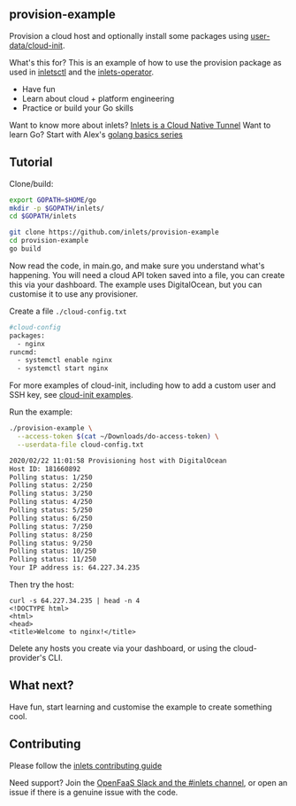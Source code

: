 ## provision-example

Provision a cloud host and optionally install some packages using [user-data/cloud-init](https://cloudinit.readthedocs.io/en/latest/topics/examples.html).

What's this for? This is an example of how to use the provision package as used in [inletsctl](https://github.com/inlets/inletsctl) and the [inlets-operator](https://github.com/inlets/inlets-operator).

* Have fun
* Learn about cloud + platform engineering
* Practice or build your Go skills

Want to know more about inlets? [Inlets is a Cloud Native Tunnel](https://docs.inlets.dev/)
Want to learn Go? Start with Alex's [golang basics series](https://blog.alexellis.io/tag/golang-basics/)

## Tutorial

Clone/build:

```sh
export GOPATH=$HOME/go
mkdir -p $GOPATH/inlets/
cd $GOPATH/inlets

git clone https://github.com/inlets/provision-example
cd provision-example
go build
```

Now read the code, in main.go, and make sure you understand what's happening. You will need a cloud API token saved into a file, you can create this via your dashboard. The example uses DigitalOcean, but you can customise it to use any provisioner.

Create a file `./cloud-config.txt`

```sh
#cloud-config
packages:
  - nginx
runcmd:
  - systemctl enable nginx
  - systemctl start nginx
```

For more examples of cloud-init, including how to add a custom user and SSH key, see [cloud-init examples](https://cloudinit.readthedocs.io/en/latest/topics/examples.html).

Run the example:

```sh
./provision-example \
  --access-token $(cat ~/Downloads/do-access-token) \
  --userdata-file cloud-config.txt

2020/02/22 11:01:58 Provisioning host with DigitalOcean
Host ID: 181660892
Polling status: 1/250
Polling status: 2/250
Polling status: 3/250
Polling status: 4/250
Polling status: 5/250
Polling status: 6/250
Polling status: 7/250
Polling status: 8/250
Polling status: 9/250
Polling status: 10/250
Polling status: 11/250
Your IP address is: 64.227.34.235
```

Then try the host:

```
curl -s 64.227.34.235 | head -n 4
<!DOCTYPE html>
<html>
<head>
<title>Welcome to nginx!</title>
```

Delete any hosts you create via your dashboard, or using the cloud-provider's CLI.

## What next?

Have fun, start learning and customise the example to create something cool.

## Contributing

Please follow the [inlets contributing guide](https://github.com/inlets/inlets/blob/master/CONTRIBUTING.md)

Need support? Join the [OpenFaaS Slack and the #inlets channel](https://slack.openfaas.io/), or open an issue if there is a genuine issue with the code.
